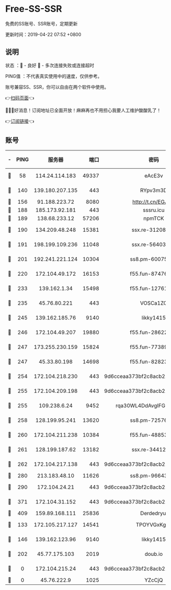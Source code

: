 # Free-SS-SSR

免费的SS账号、SSR账号，定期更新

更新时间：2019-04-22 07:52 +0800

## 说明

状态     ：🙂 - 良好 🙁 - 多次连接失败或连接超时

PING值   ：不代表真实使用中的速度，仅供参考。

账号兼容SS、SSR，你可以自由在两个软件中使用。

👉[扫码页面](https://liesauer.github.io/Free-SS-SSR/)👈

🎉🎉🎉好消息！订阅地址已全面开放！麻麻再也不用担心我要人工维护酸酸乳了！

👉[订阅链接](https://www.liesauer.net/yogurt/subscribe?ACCESS_TOKEN=DAYxR3mMaZAsaqUb)👈

## 账号

|-|PING|服务器|端口|密码|加密方式|区域|
|:----:|:----:|:-----:|-----:|:----:|:----:|:----:|
|🙂|58|114.24.114.183|49337|eAcE3v|chacha20-ietf|TW|
|🙂|140|139.180.207.135|443|RYpv3m3D|aes-256-cfb|JP|
|🙂|156|91.188.223.72|8080|http://t.cn/EGJIyrl|rc4-md5|RU|
|🙂|188|185.173.92.181|443|sssru.icu|rc4-md5|RU|
|🙂|189|138.68.233.12|57206|npmTCK|rc4-md5|US|
|🙂|190|134.209.48.248|15381|ssx.re-31208533|aes-256-cfb|US|
|🙂|191|198.199.109.236|11048|ssx.re-56403118|aes-256-cfb|US|
|🙂|201|192.241.221.124|10304|ss8.pm-60075022|aes-256-cfb|US|
|🙂|220|172.104.49.172|16153|f55.fun-87476561|aes-256-cfb|SG|
|🙂|233|139.162.1.34|15498|f55.fun-12761038|aes-256-cfb|SG|
|🙂|235|45.76.80.221|443|VOSCa1ZG|aes-256-cfb|DE|
|🙂|245|139.162.185.76|9140|likky1415|aes-256-cfb|DE|
|🙂|246|172.104.49.207|19880|f55.fun-28622670|aes-256-cfb|SG|
|🙂|247|173.255.230.159|15824|f55.fun-77389160|aes-256-cfb|US|
|🙂|247|45.33.80.198|14698|f55.fun-82823193|aes-256-cfb|US|
|🙂|254|172.104.218.230|443|9d6cceaa373bf2c8acb22e60b6a58be6|aes-256-cfb|US|
|🙂|255|172.104.209.198|443|9d6cceaa373bf2c8acb22e60b6a58be6|aes-256-cfb|US|
|🙂|255|109.238.6.24|9452|rqa30WL4DdAvgIFG6Fs3znzTa|aes-256-cfb|FR|
|🙂|258|128.199.95.241|13620|ss8.pm-72576399|aes-256-cfb|SG|
|🙂|260|172.104.211.238|10384|f55.fun-48853529|aes-256-cfb|US|
|🙂|261|128.199.187.62|13182|ssx.re-34412069|aes-256-cfb|SG|
|🙂|262|172.104.217.138|443|9d6cceaa373bf2c8acb22e60b6a58be6|aes-256-cfb|US|
|🙂|280|213.183.48.10|11626|ss8.pm-96643896|rc4-md5|RU|
|🙂|290|172.104.24.21|443|9d6cceaa373bf2c8acb22e60b6a58be6|aes-256-cfb|US|
|🙂|371|172.104.31.152|443|9d6cceaa373bf2c8acb22e60b6a58be6|aes-256-cfb|US|
|🙂|409|159.89.168.111|25836|Derdedryuj|chacha20|IN|
|🙂|133|172.105.217.127|14541|TPOYVGxKglpi|aes-256-cfb|JP|
|🙂|146|139.162.123.96|9140|likky1415|aes-256-cfb|JP|
|🙁|202|45.77.175.103|2019|doub.io|aes-128-ctr|SG|
|🙁|0|172.104.215.24|443|9d6cceaa373bf2c8acb22e60b6a58be6|aes-256-cfb|US|
|🙁|0|45.76.222.9|1025|YZcCjQ|rc4-md5|JP|
